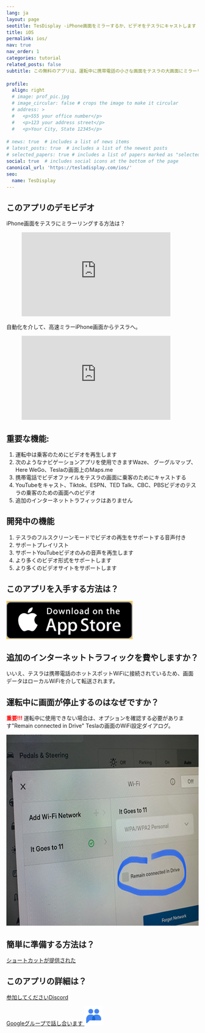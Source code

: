 ```yaml
---
lang: ja
layout: page
seotitle: TesDisplay -iPhone画面をミラーするか、ビデオをテスラにキャストします
title: iOS
permalink: ios/
nav: true
nav_order: 1
categories: tutorial
related_posts: false
subtitle: この無料のアプリは、運転中に携帯電話の小さな画面をテスラの大画面にミラーリングできます。

profile:
  align: right
  # image: prof_pic.jpg
  # image_circular: false # crops the image to make it circular
  # address: >
  #   <p>555 your office number</p>
  #   <p>123 your address street</p>
  #   <p>Your City, State 12345</p>

# news: true  # includes a list of news items
# latest_posts: true  # includes a list of the newest posts
# selected_papers: true # includes a list of papers marked as "selected={true}"
social: true  # includes social icons at the bottom of the page
canonical_url: 'https://tesladisplay.com/ios/'
seo:
  name: TesDisplay
---
```

## このアプリのデモビデオ
iPhone画面をテスラにミラーリングする方法は？
<!-- blank line -->
<figure class="video-container">
  <iframe width="390" height="220" src="https://www.youtube.com/embed/7gpRzQRM3uk" frameborder="0" allowfullscreen="true"> </iframe>
</figure>
<!-- blank line -->

自動化を介して、高速ミラーiPhone画面からテスラへ。
<!-- blank line -->
<figure class="video-container">
  <iframe width="390" height="220" src="https://www.youtube.com/embed/RuW6pdcY930" frameborder="0" allowfullscreen="true"> </iframe>
</figure>
<!-- blank line -->

## 重要な機能:
1. 運転中は乗客のためにビデオを再生します
2. 次のようなナビゲーションアプリを使用できますWaze、 グーグルマップ、Here WeGo、Teslaの画面上のMaps.me
3. 携帯電話でビデオファイルをテスラの画面に乗客のためにキャストする
4. YouTubeをキャスト、Tiktok、ESPN、TED Talk、CBC、PBSビデオのテスラの乗客のための画面へのビデオ
5. 追加のインターネットトラフィックはありません

## 開発中の機能
1. テスラのフルスクリーンモードでビデオの再生をサポートする音声付き
2. サポートプレイリスト
3. サポートYouTubeビデオのみの音声を再生します
4. より多くのビデオ形式をサポートします
5. より多くのビデオサイトをサポートします

## このアプリを入手する方法は？
<a id ="appstore" href ="https://apps.apple.com/app/TesDisplay/id6469987744">
<img src="/assets/img/app-store-badge.png" height="100px">
</a>

## 追加のインターネットトラフィックを費やしますか？
いいえ、テスラは携帯電話のホットスポットWiFiに接続されているため、画面データはローカルWiFiを介して転送されます。

## 運転中に画面が停止するのはなぜですか？
<p><span style="color: red"> <b>重要!!! </b></span>運転中に使用できない場合は、オプションを確認する必要があります"Remain connected in Drive" Teslaの画面のWiFi設定ダイアログ。</p>
<img src="/assets/img/wifi-connected.jpg" height="500px"></a>

## 簡単に準備する方法は？
<p> <a href =を介して自動的にミラーをする準備ができます"/tesconnect_shortcut">ショートカットが提供された</a> </p>

## このアプリの詳細は？
<p> <a href ="https://discord.gg/Tvbs9uWcN9" ターゲット="_blank">参加してくださいDiscord</a> </p>
<p> <a href ="https://groups.google.com/g/tesla-display" ターゲット="_blank"> Googleグループで話し合います
<img src="/group.png" height=50px></a></p>

